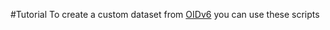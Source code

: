 #Tutorial
To create a custom dataset from [OIDv6](https://storage.googleapis.com/openimages/web/download.html) you can use these scripts
